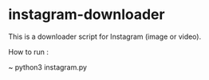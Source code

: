 # instagram-downloader
This is a downloader script for Instagram (image or video). 

How to run :


~ python3 instagram.py
